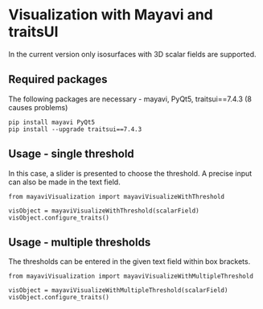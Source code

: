 # Visualization with Mayavi and traitsUI

In the current version only isosurfaces with 3D scalar fields are supported.

## Required packages

The following packages are necessary - mayavi, PyQt5, traitsui==7.4.3 (8 causes problems)

```
pip install mayavi PyQt5
pip install --upgrade traitsui==7.4.3
```

## Usage - single threshold

In this case, a slider is presented to choose the threshold. A precise input can also be made in the text field.

```
from mayaviVisualization import mayaviVisualizeWithThreshold

visObject = mayaviVisualizeWithThreshold(scalarField)
visObject.configure_traits()
```

## Usage - multiple thresholds

The thresholds can be entered in the given text field within box brackets. 

```
from mayaviVisualization import mayaviVisualizeWithMultipleThreshold

visObject = mayaviVisualizeWithMultipleThreshold(scalarField)
visObject.configure_traits()
```
